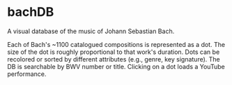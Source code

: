 # bachDB
A visual database of the music of Johann Sebastian Bach.

Each of Bach's ~1100 catalogued compositions is represented as a dot. 
The size of the dot is roughly proportional to that work's duration.
Dots can be recolored or sorted by different attributes (e.g., genre, key signature).
The DB is searchable by BWV number or title.
Clicking on a dot loads a YouTube performance.
